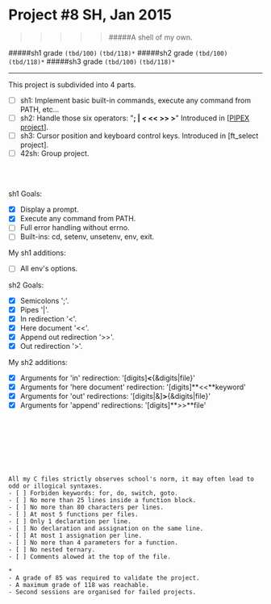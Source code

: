 # Project #8 SH, Jan 2015
>>>>> #####A shell of my own.

#####sh1 grade ``(tbd/100)`` ``(tbd/118)*``
#####sh2 grade ``(tbd/100)`` ``(tbd/118)*``
#####sh3 grade ``(tbd/100)`` ``(tbd/118)*``
--------  -----------------------

This project is subdivided into 4 parts.
- [ ] sh1: Implement basic built-in commands, execute any command from PATH, etc...
- [ ] sh2: Handle those six operators: "**; | < << >> >**" Introduced in [[PIPEX project](https://github.com/Ngoguey42/proj07_unix_pipex)].
- [ ] sh3: Cursor position and keyboard control keys. Introduced in [ft_select project].
- [ ] 42sh: Group project.

<br><br>

sh1 Goals:
- [X] Display a prompt.
- [X] Execute any command from PATH.
- [ ] Full error handling without errno.
- [ ] Built-ins: cd, setenv, unsetenv, env, exit.

My sh1 additions:
- [ ] All env's options.

sh2 Goals:
- [X] Semicolons ';'.
- [X] Pipes '|'.
- [X] In redirection '<'.
- [X] Here document '<<'.
- [X] Append out redirection '>>'.
- [X] Out redirection '>'.

My sh2 additions:
- [X] Arguments for 'in' redirection: '[digits]**<**{&digits|file}'
- [X] Arguments for 'here document' redirection: '[digits]**<<**keyword'
- [X] Arguments for 'out' redirections: '[digits|&]**>**{&digits|file}'
- [X] Arguments for 'append' redirections: '[digits]**>>**file'

<br><br><br><br><br><br>


```
All my C files strictly observes school's norm, it may often lead to odd or illogical syntaxes.
- [ ] Forbiden keywords: for, do, switch, goto.
- [ ] No more than 25 lines inside a function block.
- [ ] No more than 80 characters per lines.
- [ ] At most 5 functions per files.
- [ ] Only 1 declaration per line.
- [ ] No declaration and assignation on the same line.
- [ ] At most 1 assignation per line.
- [ ] No more than 4 parameters for a function.
- [ ] No nested ternary.
- [ ] Comments alowed at the top of the file.
```
```
*
- A grade of 85 was required to validate the project.
- A maximum grade of 118 was reachable.
- Second sessions are organised for failed projects.
```
